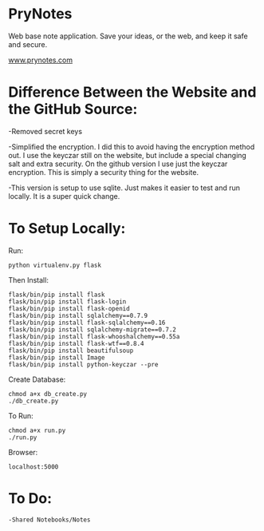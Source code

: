 PryNotes
========

Web base note application. Save your ideas, or the web, and keep it safe and secure.

www.prynotes.com

Difference Between the Website and the GitHub Source:
========

-Removed secret keys

-Simplified the encryption. I did this to avoid having the encryption method out. I use the keyczar still on the website, but include a special changing salt and extra security. On the github version I use just the keyczar encryption. This is simply a security thing for the website.

-This version is setup to use sqlite. Just makes it easier to test and run locally. It is a super quick change.

To Setup Locally:
========
Run:

    python virtualenv.py flask
    
Then Install:
    
    flask/bin/pip install flask
    flask/bin/pip install flask-login
    flask/bin/pip install flask-openid
    flask/bin/pip install sqlalchemy==0.7.9
    flask/bin/pip install flask-sqlalchemy==0.16
    flask/bin/pip install sqlalchemy-migrate==0.7.2
    flask/bin/pip install flask-whooshalchemy==0.55a
    flask/bin/pip install flask-wtf==0.8.4
    flask/bin/pip install beautifulsoup
    flask/bin/pip install Image
    flask/bin/pip install python-keyczar --pre
    
Create Database:

    chmod a+x db_create.py
    ./db_create.py

To Run:

    chmod a+x run.py
    ./run.py

Browser:

    localhost:5000

To Do:
=========
    -Shared Notebooks/Notes
